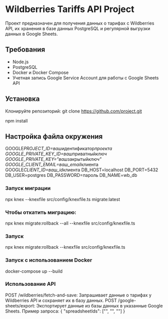 # Wildberries Tariffs API Project

Проект предназначен для получения данных о тарифах с Wildberries API, их хранения в базе данных PostgreSQL и регулярной выгрузки данных в Google Sheets.

## Требования

- Node.js
- PostgreSQL
- Docker и Docker Compose
- Учетная запись Google Service Account для работы с Google Sheets API

## Установка

Клонируйте репозиторий:
git clone https://github.com/project.git

npm install

## Настройка файла окружения

GOOGLE*PROJECT_ID=ваш*идентификатор*проекта
GOOGLE_PRIVATE_KEY_ID=ваш*приватный*ключ
GOOGLE_PRIVATE_KEY="ваш*закрытый*ключ"
GOOGLE_CLIENT_EMAIL=ваш_email*клиента
GOOGLE*CLIENT_ID=ваш_id*клиента
DB_HOST=localhost
DB_PORT=5432
DB_USER=postgres
DB_PASSWORD=пароль
DB_NAME=wb_db

### Запуск миграции

npx knex --knexfile src/config/knexfile.ts migrate:latest

### Чтобы откатить миграцию:

npx knex migrate:rollback --all --knexfile src/config/knexfile.ts

### Запуск

npx knex migrate:rollback --knexfile src/config/knexfile.ts

### Запуск с использованием Docker

docker-compose up --build

### Использование API

POST /wildberries/fetch-and-save: Запрашивает данные о тарифах у Wildberries API и сохраняет их в базу данных.
POST /google-sheets/export: Экспортирует данные из базы данных в указанные Google Sheets. Пример запроса:
{
"spreadsheetIds": ["<spreadsheetId1>", "<spreadsheetId2>", "<spreadsheetId3>"]
}
